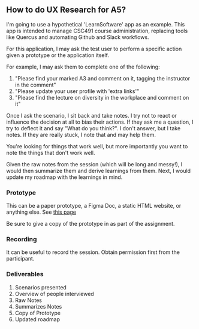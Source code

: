 How to do UX Research for A5?
---

I'm going to use a hypothetical 'LearnSoftware' app as an example. This app is intended to manage CSC491 course administration, replacing tools like Quercus and automating Github and Slack workflows.

For this application, I may ask the test user to perform a specific action given a prototype or the application itself.

For example, I may ask them to complete one of the following:
1. "Please find your marked A3 and comment on it, tagging the instructor in the comment"
2. "Please update your user profile with 'extra links'"
3. "Please find the lecture on diversity in the workplace and comment on it"

Once I ask the scenario, I sit back and take notes. I try not to react or influence the decision at all to bias their actions.
If they ask me a question, I try to deflect it and say "What do you think?". I don't answer, but I take notes. If they are really stuck, I note that and may help them.

You're looking for things that work well, but more importantly you want to note the things that don't work well.

Given the raw notes from the session (which will be long and messy!), I would then summarize them and derive learnings from them. Next, I would update my roadmap with the learnings in mind.

### Prototype

This can be a paper prototype, a Figma Doc, a static HTML website, or anything else. See [this page](https://www.uxpin.com/studio/blog/what-is-a-prototype-a-guide-to-functional-ux/)

Be sure to give a copy of the prototype in as part of the assignment.

### Recording

It can be useful to record the session. Obtain permission first from the participant.

### Deliverables

1. Scenarios presented
2. Overview of people interviewed
3. Raw Notes
4. Summarizes Notes
5. Copy of Prototype
6. Updated roadmap
